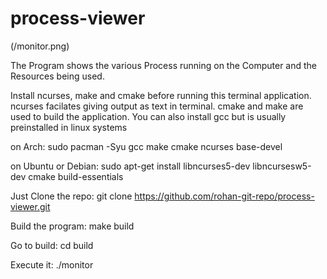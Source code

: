 # process-viewer
(/monitor.png)

The Program shows the various Process running on the Computer and the Resources being used.

Install ncurses, make and cmake before running this terminal application.
ncurses facilates giving output as text in terminal.
cmake and make are used to build the application.
You can also install gcc but is usually preinstalled in linux systems

on Arch:
sudo pacman -Syu gcc make cmake ncurses base-devel

on Ubuntu or Debian:
sudo apt-get install libncurses5-dev libncursesw5-dev cmake build-essentials

Just Clone the repo:
 git clone https://github.com/rohan-git-repo/process-viewer.git

Build the program:
make build

Go to build:
cd build

Execute it:
./monitor
